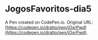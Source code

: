 # JogosFavoritos-dia5

A Pen created on CodePen.io. Original URL: [https://codepen.io/dratto/pen/jOxrPwd](https://codepen.io/dratto/pen/jOxrPwd).


